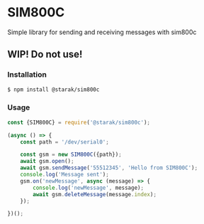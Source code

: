 # SIM800C 
Simple library for sending and receiving messages with sim800c

## WIP! Do not use!

### Installation
```bash
$ npm install @starak/sim800c
```

### Usage
```js
const {SIM800C} = require('@starak/sim800c');

(async () => {
    const path = '/dev/serial0';

    const gsm = new SIM800C({path});
    await gsm.open();
    await gsm.sendMessage('55512345', 'Hello from SIM800C');
    console.log('Message sent');
    gsm.on('newMessage', async (message) => {
        console.log('newMessage', message);
        await gsm.deleteMessage(message.index);
    });

})();
```